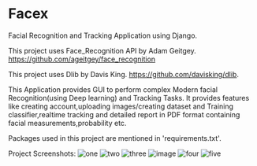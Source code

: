 # Facex
Facial Recognition and Tracking Application using Django.

This project uses Face_Recognition API by Adam Geitgey.
https://github.com/ageitgey/face_recognition

This project uses Dlib by Davis King.
https://github.com/davisking/dlib.

This Application provides GUI to perform complex Modern facial Recognition(using Deep learning) and Tracking Tasks. 
It provides features like creating account,uploading images/creating dataset and Training classifier,realtime tracking and detailed report in PDF format containing facial measurements,probability etc.

Packages used in this project are mentioned in 'requirements.txt'.




Project Screenshots:
![one](https://user-images.githubusercontent.com/21042676/56073116-f65c7500-5dbc-11e9-853a-a5e59156888f.jpg)
![two](https://user-images.githubusercontent.com/21042676/56073123-0411fa80-5dbd-11e9-8d4d-6a08f7007a79.jpg)
![three](https://user-images.githubusercontent.com/21042676/56073125-08d6ae80-5dbd-11e9-9be0-764cf3fff7cf.jpg)
![image](https://user-images.githubusercontent.com/21042676/56073288-e776c200-5dbe-11e9-8d07-7bcb2cf5fa90.png)
![four](https://user-images.githubusercontent.com/21042676/56073128-0d02cc00-5dbd-11e9-9d6b-0b9abb7c0ada.jpg)
![five](https://user-images.githubusercontent.com/21042676/56073129-112ee980-5dbd-11e9-9eef-a93ec85f2941.jpg)
